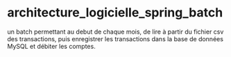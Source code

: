 # architecture_logicielle_spring_batch
un batch permettant au debut de chaque mois, de lire à partir du fichier csv des transactions, puis enregistrer les transactions dans la base de données MySQL et débiter les comptes. 
